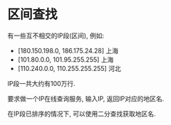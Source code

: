 # 区间查找

有一些互不相交的IP段(区间), 例如:

* [180.150.198.0, 186.175.24.28] 上海
* [101.80.0.0, 101.95.255.255] 上海
* [110.240.0.0, 110.255.255.255] 河北

IP段一共大约有100万行.

要求做一个IP在线查询服务, 输入IP, 返回IP对应的地区名.

在IP段已排序的情况下, 可以使用二分查找获取地区名.
